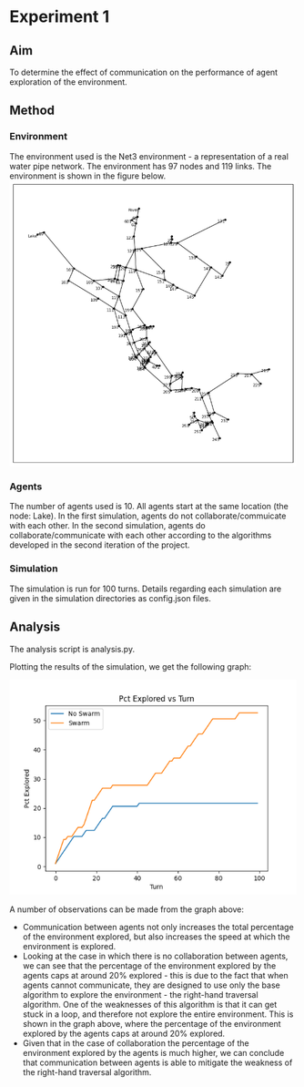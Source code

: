 # Experiment 1
## Aim
To determine the effect of communication on the performance of agent exploration of the environment.

## Method
### Environment
The environment used is the Net3 environment - a representation of a real water pipe network. The environment has 97 nodes and 119 links. The environment is shown in the figure below.
![Net3 Environment](network.png)
### Agents
The number of agents used is 10. All agents start at the same location (the node: Lake). In the first simulation, agents do not collaborate/commuicate with each other. In the second simulation, agents do collaborate/communicate with each other according to the algorithms developed in the second iteration of the project.
### Simulation
The simulation is run for 100 turns. Details regarding each simulation are given in the simulation directories as config.json files.

## Analysis

The analysis script is analysis.py.

Plotting the results of the simulation, we get the following graph:

![Graph of results](analysis.png)

A number of observations can be made from the graph above:
* Communication between agents not only increases the total percentage of the environment explored, but also increases the speed at which the environment is explored.
* Looking at the case in which there is no collaboration between agents, we can see that the percentage of the environment explored by the agents caps at around 20% explored - this is due to the fact that when agents cannot communicate, they are designed to use only the base algorithm to explore the environment - the right-hand traversal algorithm. One of the weaknesses of this algorithm is that it can get stuck in a loop, and therefore not explore the entire environment. This is shown in the graph above, where the percentage of the environment explored by the agents caps at around 20% explored.
* Given that in the case of collaboration the percentage of the environment explored by the agents is much higher, we can conclude that communication between agents is able to mitigate the weakness of the right-hand traversal algorithm.